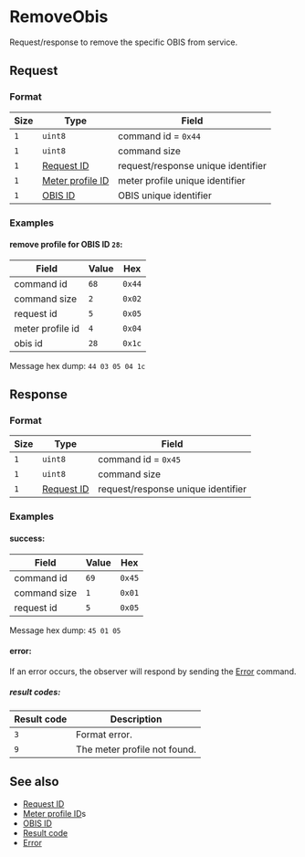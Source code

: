 # RemoveObis

Request/response to remove the specific OBIS from service.


## Request

### Format

| Size | Type                                             | Field                              |
| ---- | ------------------------------------------------ | ---------------------------------- |
| `1`  | `uint8`                                          | command id = `0x44`                |
| `1`  | `uint8`                                          | command size                       |
| `1`  | [Request ID](../types.md#request-id)             | request/response unique identifier |
| `1`  | [Meter profile ID](../types.md#meter-profile-id) | meter profile unique identifier    |
| `1`  | [OBIS ID](../types.md#obis-id)                   | OBIS unique identifier             |

### Examples

#### remove profile for OBIS ID `28`:

| Field            | Value | Hex    |
| ---------------- | ----- | ------ |
| command id       | `68`  | `0x44` |
| command size     | `2`   | `0x02` |
| request id       | `5`   | `0x05` |
| meter profile id | `4`   | `0x04` |
| obis id          | `28`  | `0x1c` |


Message hex dump: `44 03 05 04 1c`


## Response

### Format

| Size | Type                                 | Field                              |
| ---- | ------------------------------------ | ---------------------------------- |
| `1`  | `uint8`                              | command id = `0x45`                |
| `1`  | `uint8`                              | command size                       |
| `1`  | [Request ID](../types.md#request-id) | request/response unique identifier |


### Examples

#### success:

| Field        | Value | Hex    |
| ------------ | ----- | ------ |
| command id   | `69`  | `0x45` |
| command size | `1`   | `0x01` |
| request id   | `5`   | `0x05` |

Message hex dump: `45 01 05`

#### error:

If an error occurs, the observer will respond by sending the [Error](./uplink/Error.md) command.

##### result codes:

| Result code | Description                  |
| ----------- | ---------------------------- |
| `3`         | Format error.                |
| `9`         | The meter profile not found. |

## See also

* [Request ID](../types.md#request-id)
* [Meter profile ID](../types.md#meter-profile-id)s
* [OBIS ID](../types.md#obis-id)
* [Result code](../types.md#result-code)
* [Error](./uplink/Error.md)
